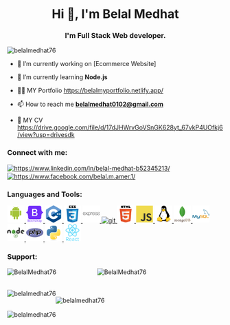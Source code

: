 <h1 align="center">Hi 👋, I'm Belal Medhat</h1>

<h3 align="center">I'm Full Stack Web developer.</h3>

<p align="left"> <img src="https://komarev.com/ghpvc/?username=belalmedhat76&label=Profile%20views&color=0e75b6&style=flat" alt="belalmedhat76" /> </p>

- 🔭 I’m currently working on [Ecommerce Website]

- 🌱 I’m currently learning **Node.js**

- 👨‍💻 MY Portfolio https://belalmyportfolio.netlify.app/

- 📫 How to reach me **belalmedhat0102@gmail.com**

- 📄 MY CV  https://drive.google.com/file/d/17dJHWrvGoVSnGK628yt_67vkP4UOfkj6/view?usp=drivesdk

<h3 align="left">Connect with me:</h3>
<p align="left">
<a href="https://linkedin.com/in/https://www.linkedin.com/in/belal-medhat-b52345213/" target="blank"><img align="center" src="https://raw.githubusercontent.com/rahuldkjain/github-profile-readme-generator/master/src/images/icons/Social/linked-in-alt.svg" alt="https://www.linkedin.com/in/belal-medhat-b52345213/" height="30" width="40" /></a>
<a href="https://fb.com/https://www.facebook.com/belal.m.amer.1/" target="blank"><img align="center" src="https://raw.githubusercontent.com/rahuldkjain/github-profile-readme-generator/master/src/images/icons/Social/facebook.svg" alt="https://www.facebook.com/belal.m.amer.1/" height="30" width="40" /></a>
</p>

<h3 align="left">Languages and Tools:</h3>
<p align="left"> <a href="https://developer.android.com" target="_blank" rel="noreferrer"> <img src="https://raw.githubusercontent.com/devicons/devicon/master/icons/android/android-original-wordmark.svg" alt="android" width="40" height="40"/> </a> <a href="https://getbootstrap.com" target="_blank" rel="noreferrer"> <img src="https://raw.githubusercontent.com/devicons/devicon/master/icons/bootstrap/bootstrap-plain-wordmark.svg" alt="bootstrap" width="40" height="40"/> </a> <a href="https://www.w3schools.com/cpp/" target="_blank" rel="noreferrer"> <img src="https://raw.githubusercontent.com/devicons/devicon/master/icons/cplusplus/cplusplus-original.svg" alt="cplusplus" width="40" height="40"/> </a> <a href="https://www.w3schools.com/css/" target="_blank" rel="noreferrer"> <img src="https://raw.githubusercontent.com/devicons/devicon/master/icons/css3/css3-original-wordmark.svg" alt="css3" width="40" height="40"/> </a> <a href="https://expressjs.com" target="_blank" rel="noreferrer"> <img src="https://raw.githubusercontent.com/devicons/devicon/master/icons/express/express-original-wordmark.svg" alt="express" width="40" height="40"/> </a> <a href="https://git-scm.com/" target="_blank" rel="noreferrer"> <img src="https://www.vectorlogo.zone/logos/git-scm/git-scm-icon.svg" alt="git" width="40" height="40"/> </a> <a href="https://www.w3.org/html/" target="_blank" rel="noreferrer"> <img src="https://raw.githubusercontent.com/devicons/devicon/master/icons/html5/html5-original-wordmark.svg" alt="html5" width="40" height="40"/> </a> <a href="https://developer.mozilla.org/en-US/docs/Web/JavaScript" target="_blank" rel="noreferrer"> <img src="https://raw.githubusercontent.com/devicons/devicon/master/icons/javascript/javascript-original.svg" alt="javascript" width="40" height="40"/> </a> <a href="https://www.linux.org/" target="_blank" rel="noreferrer"> <img src="https://raw.githubusercontent.com/devicons/devicon/master/icons/linux/linux-original.svg" alt="linux" width="40" height="40"/> </a> <a href="https://www.mongodb.com/" target="_blank" rel="noreferrer"> <img src="https://raw.githubusercontent.com/devicons/devicon/master/icons/mongodb/mongodb-original-wordmark.svg" alt="mongodb" width="40" height="40"/> </a> <a href="https://www.mysql.com/" target="_blank" rel="noreferrer"> <img src="https://raw.githubusercontent.com/devicons/devicon/master/icons/mysql/mysql-original-wordmark.svg" alt="mysql" width="40" height="40"/> </a> <a href="https://nodejs.org" target="_blank" rel="noreferrer"> <img src="https://raw.githubusercontent.com/devicons/devicon/master/icons/nodejs/nodejs-original-wordmark.svg" alt="nodejs" width="40" height="40"/> </a> <a href="https://www.php.net" target="_blank" rel="noreferrer"> <img src="https://raw.githubusercontent.com/devicons/devicon/master/icons/php/php-original.svg" alt="php" width="40" height="40"/> </a> <a href="https://www.python.org" target="_blank" rel="noreferrer"> <img src="https://raw.githubusercontent.com/devicons/devicon/master/icons/python/python-original.svg" alt="python" width="40" height="40"/> </a> <a href="https://reactjs.org/" target="_blank" rel="noreferrer"> <img src="https://raw.githubusercontent.com/devicons/devicon/master/icons/react/react-original-wordmark.svg" alt="react" width="40" height="40"/> </a> </p>

<h3 align="left">Support:</h3>
<p><a href="https://www.buymeacoffee.com/BelalMedhat76"> <img align="left" src="https://cdn.buymeacoffee.com/buttons/v2/default-yellow.png" height="50" width="210" alt="BelalMedhat76" /></a><a href="https://ko-fi.com/BelalMedhat76"> <img align="left" src="https://cdn.ko-fi.com/cdn/kofi3.png?v=3" height="50" width="210" alt="BelalMedhat76" /></a></p><br><br>

<p><img align="left" src="https://github-readme-stats.vercel.app/api/top-langs?username=belalmedhat76&show_icons=true&locale=en&layout=compact" alt="belalmedhat76" /></p>

<p>&nbsp;<img align="center" src="https://github-readme-stats.vercel.app/api?username=belalmedhat76&show_icons=true&locale=en" alt="belalmedhat76" /></p>

<p><img align="center" src="https://github-readme-streak-stats.herokuapp.com/?user=belalmedhat76&" alt="belalmedhat76" /></p>
